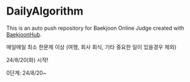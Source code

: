 # DailyAlgorithm
This is an auto push repository for Baekjoon Online Judge created with [BaekjoonHub](https://github.com/BaekjoonHub/BaekjoonHub).

매일매일 최소 한문제 이상 (여행, 회사 회식, 기타 중요한 일이 있을경우 제외)

24/8/20(화) 시작!

0단계: 24/8/20~
